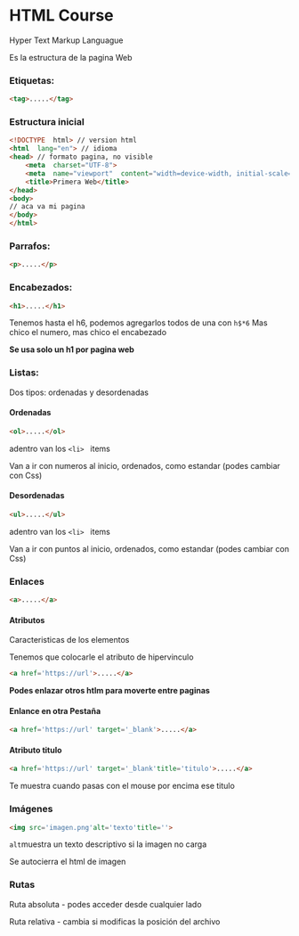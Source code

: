 # HTML Course

Hyper Text Markup Languague

Es la estructura de la pagina Web

### Etiquetas:

````html
<tag>.....</tag>
````

### Estructura inicial

````html
<!DOCTYPE  html> // version html
<html  lang="en"> // idioma
<head> // formato pagina, no visible
	<meta  charset="UTF-8">
	<meta  name="viewport"  content="width=device-width, initial-scale=1.0">
	<title>Primera Web</title>
</head>
<body>
// aca va mi pagina
</body>
</html>
````

### Parrafos:

````html
<p>.....</p>
````

### Encabezados:

````html
<h1>.....</h1>
````
Tenemos hasta el h6, podemos agregarlos todos de una con `h$*6`
Mas chico el numero, mas chico el encabezado

**Se usa solo un h1 por pagina web**

### Listas:

Dos tipos: ordenadas y desordenadas

#### Ordenadas

````html
<ol>.....</ol>
````
adentro van los `<li> ` items

Van a ir con numeros al inicio, ordenados, como estandar (podes cambiar con Css)

#### Desordenadas

````html
<ul>.....</ul>
````
adentro van los `<li> ` items

Van a ir con puntos al inicio, ordenados, como estandar (podes cambiar con Css)

### Enlaces

````html
<a>.....</a>
````

#### Atributos 

Caracteristicas de los elementos

Tenemos que colocarle el atributo de hipervinculo

````html
<a href='https://url'>.....</a>
````

**Podes enlazar otros htlm para moverte entre paginas**

#### Enlance en otra Pestaña

````html
<a href='https://url' target='_blank'>.....</a>
````

#### Atributo titulo

````html
<a href='https://url' target='_blank'title='titulo'>.....</a>
````

Te muestra cuando pasas con el mouse por encima ese titulo

### Imágenes 

````html
<img src='imagen.png'alt='texto'title=''>
````
`alt`muestra un texto descriptivo si la imagen no carga

Se autocierra el html de imagen

### Rutas

Ruta absoluta - podes acceder desde cualquier lado

Ruta relativa - cambia si modificas la posición del archivo
<!--stackedit_data:
eyJoaXN0b3J5IjpbMTAyODY2MTIzNywtNTIxMDcwNzI4LDE3NT
QxODY2NiwtMTkxNjUxNDUzMSwtMTEwMDUxMjgwNSw3ODQyODUz
NzAsMTE4NzkyNzY1NiwxMDkwNDUzMzM4LC0xMjIxMjA5MzQ5LC
0xNDg4NzkyOTcsMTQ3MDY0OTg0NiwtMTcyNzg2MDY0MSwtMTE2
NDQwMzM3MV19
-->